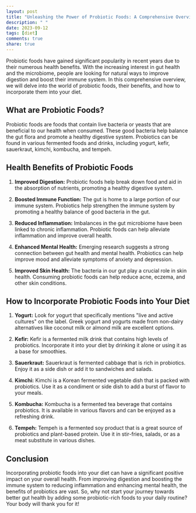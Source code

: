 ```yaml
---
layout: post
title: "Unleashing the Power of Probiotic Foods: A Comprehensive Overview"
description: " "
date: 2023-09-12
tags: [diet]
comments: true
share: true
---
```


Probiotic foods have gained significant popularity in recent years due to their numerous health benefits. With the increasing interest in gut health and the microbiome, people are looking for natural ways to improve digestion and boost their immune system. In this comprehensive overview, we will delve into the world of probiotic foods, their benefits, and how to incorporate them into your diet.

## What are Probiotic Foods?

Probiotic foods are foods that contain live bacteria or yeasts that are beneficial to our health when consumed. These good bacteria help balance the gut flora and promote a healthy digestive system. Probiotics can be found in various fermented foods and drinks, including yogurt, kefir, sauerkraut, kimchi, kombucha, and tempeh.

## Health Benefits of Probiotic Foods

1. **Improved Digestion:** Probiotic foods help break down food and aid in the absorption of nutrients, promoting a healthy digestive system.

2. **Boosted Immune Function:** The gut is home to a large portion of our immune system. Probiotics help strengthen the immune system by promoting a healthy balance of good bacteria in the gut.

3. **Reduced Inflammation:** Imbalances in the gut microbiome have been linked to chronic inflammation. Probiotic foods can help alleviate inflammation and improve overall health.

4. **Enhanced Mental Health:** Emerging research suggests a strong connection between gut health and mental health. Probiotics can help improve mood and alleviate symptoms of anxiety and depression.

5. **Improved Skin Health:** The bacteria in our gut play a crucial role in skin health. Consuming probiotic foods can help reduce acne, eczema, and other skin conditions.

## How to Incorporate Probiotic Foods into Your Diet

1. **Yogurt:** Look for yogurt that specifically mentions "live and active cultures" on the label. Greek yogurt and yogurts made from non-dairy alternatives like coconut milk or almond milk are excellent options.

2. **Kefir:** Kefir is a fermented milk drink that contains high levels of probiotics. Incorporate it into your diet by drinking it alone or using it as a base for smoothies.

3. **Sauerkraut:** Sauerkraut is fermented cabbage that is rich in probiotics. Enjoy it as a side dish or add it to sandwiches and salads.

4. **Kimchi:** Kimchi is a Korean fermented vegetable dish that is packed with probiotics. Use it as a condiment or side dish to add a burst of flavor to your meals.

5. **Kombucha:** Kombucha is a fermented tea beverage that contains probiotics. It is available in various flavors and can be enjoyed as a refreshing drink.

6. **Tempeh:** Tempeh is a fermented soy product that is a great source of probiotics and plant-based protein. Use it in stir-fries, salads, or as a meat substitute in various dishes.

## Conclusion

Incorporating probiotic foods into your diet can have a significant positive impact on your overall health. From improving digestion and boosting the immune system to reducing inflammation and enhancing mental health, the benefits of probiotics are vast. So, why not start your journey towards better gut health by adding some probiotic-rich foods to your daily routine? Your body will thank you for it!